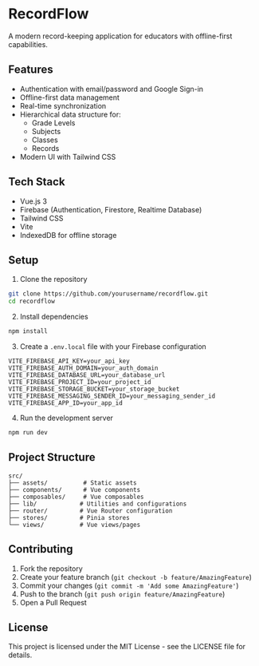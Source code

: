 # RecordFlow

A modern record-keeping application for educators with offline-first capabilities.

## Features

- Authentication with email/password and Google Sign-in
- Offline-first data management
- Real-time synchronization
- Hierarchical data structure for:
  - Grade Levels
  - Subjects
  - Classes
  - Records
- Modern UI with Tailwind CSS

## Tech Stack

- Vue.js 3
- Firebase (Authentication, Firestore, Realtime Database)
- Tailwind CSS
- Vite
- IndexedDB for offline storage

## Setup

1. Clone the repository
```bash
git clone https://github.com/yourusername/recordflow.git
cd recordflow
```

2. Install dependencies
```bash
npm install
```

3. Create a `.env.local` file with your Firebase configuration
```
VITE_FIREBASE_API_KEY=your_api_key
VITE_FIREBASE_AUTH_DOMAIN=your_auth_domain
VITE_FIREBASE_DATABASE_URL=your_database_url
VITE_FIREBASE_PROJECT_ID=your_project_id
VITE_FIREBASE_STORAGE_BUCKET=your_storage_bucket
VITE_FIREBASE_MESSAGING_SENDER_ID=your_messaging_sender_id
VITE_FIREBASE_APP_ID=your_app_id
```

4. Run the development server
```bash
npm run dev
```

## Project Structure

```
src/
├── assets/          # Static assets
├── components/      # Vue components
├── composables/     # Vue composables
├── lib/            # Utilities and configurations
├── router/         # Vue Router configuration
├── stores/         # Pinia stores
└── views/          # Vue views/pages
```

## Contributing

1. Fork the repository
2. Create your feature branch (`git checkout -b feature/AmazingFeature`)
3. Commit your changes (`git commit -m 'Add some AmazingFeature'`)
4. Push to the branch (`git push origin feature/AmazingFeature`)
5. Open a Pull Request

## License

This project is licensed under the MIT License - see the LICENSE file for details.
